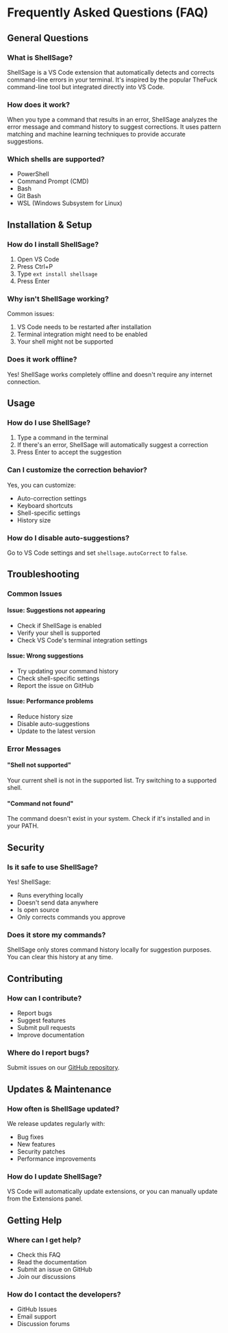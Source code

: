 # Frequently Asked Questions (FAQ)

## General Questions

### What is ShellSage?
ShellSage is a VS Code extension that automatically detects and corrects command-line errors in your terminal. It's inspired by the popular TheFuck command-line tool but integrated directly into VS Code.

### How does it work?
When you type a command that results in an error, ShellSage analyzes the error message and command history to suggest corrections. It uses pattern matching and machine learning techniques to provide accurate suggestions.

### Which shells are supported?
- PowerShell
- Command Prompt (CMD)
- Bash
- Git Bash
- WSL (Windows Subsystem for Linux)

## Installation & Setup

### How do I install ShellSage?
1. Open VS Code
2. Press Ctrl+P
3. Type `ext install shellsage`
4. Press Enter

### Why isn't ShellSage working?
Common issues:
1. VS Code needs to be restarted after installation
2. Terminal integration might need to be enabled
3. Your shell might not be supported

### Does it work offline?
Yes! ShellSage works completely offline and doesn't require any internet connection.

## Usage

### How do I use ShellSage?
1. Type a command in the terminal
2. If there's an error, ShellSage will automatically suggest a correction
3. Press Enter to accept the suggestion

### Can I customize the correction behavior?
Yes, you can customize:
- Auto-correction settings
- Keyboard shortcuts
- Shell-specific settings
- History size

### How do I disable auto-suggestions?
Go to VS Code settings and set `shellsage.autoCorrect` to `false`.

## Troubleshooting

### Common Issues

#### Issue: Suggestions not appearing
- Check if ShellSage is enabled
- Verify your shell is supported
- Check VS Code's terminal integration settings

#### Issue: Wrong suggestions
- Try updating your command history
- Check shell-specific settings
- Report the issue on GitHub

#### Issue: Performance problems
- Reduce history size
- Disable auto-suggestions
- Update to the latest version

### Error Messages

#### "Shell not supported"
Your current shell is not in the supported list. Try switching to a supported shell.

#### "Command not found"
The command doesn't exist in your system. Check if it's installed and in your PATH.

## Security

### Is it safe to use ShellSage?
Yes! ShellSage:
- Runs everything locally
- Doesn't send data anywhere
- Is open source
- Only corrects commands you approve

### Does it store my commands?
ShellSage only stores command history locally for suggestion purposes. You can clear this history at any time.

## Contributing

### How can I contribute?
- Report bugs
- Suggest features
- Submit pull requests
- Improve documentation

### Where do I report bugs?
Submit issues on our [GitHub repository](https://github.com/hongping1963-source/shellsage/issues).

## Updates & Maintenance

### How often is ShellSage updated?
We release updates regularly with:
- Bug fixes
- New features
- Security patches
- Performance improvements

### How do I update ShellSage?
VS Code will automatically update extensions, or you can manually update from the Extensions panel.

## Getting Help

### Where can I get help?
- Check this FAQ
- Read the documentation
- Submit an issue on GitHub
- Join our discussions

### How do I contact the developers?
- GitHub Issues
- Email support
- Discussion forums
